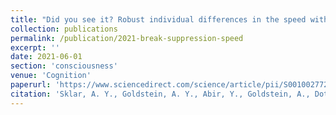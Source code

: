 ```yaml
---
title: "Did you see it? Robust individual differences in the speed with which meaningful visual stimuli break suppression"
collection: publications
permalink: /publication/2021-break-suppression-speed
excerpt: ''
date: 2021-06-01
section: 'consciousness'
venue: 'Cognition'
paperurl: 'https://www.sciencedirect.com/science/article/pii/S0010027721000573'
citation: 'Sklar, A. Y., Goldstein, A. Y., Abir, Y., Goldstein, A., Dotsch, R., Todorov, A., & Hassin, R. R. (2021). Did you see it? Robust individual differences in the speed with which meaningful visual stimuli break suppression. Cognition, 211, 104638.'
---
```

